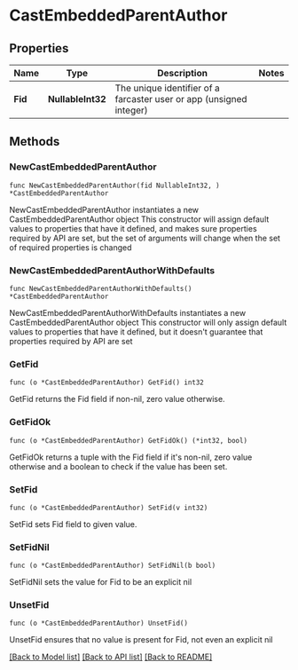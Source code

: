 # CastEmbeddedParentAuthor

## Properties

Name | Type | Description | Notes
------------ | ------------- | ------------- | -------------
**Fid** | **NullableInt32** | The unique identifier of a farcaster user or app (unsigned integer) | 

## Methods

### NewCastEmbeddedParentAuthor

`func NewCastEmbeddedParentAuthor(fid NullableInt32, ) *CastEmbeddedParentAuthor`

NewCastEmbeddedParentAuthor instantiates a new CastEmbeddedParentAuthor object
This constructor will assign default values to properties that have it defined,
and makes sure properties required by API are set, but the set of arguments
will change when the set of required properties is changed

### NewCastEmbeddedParentAuthorWithDefaults

`func NewCastEmbeddedParentAuthorWithDefaults() *CastEmbeddedParentAuthor`

NewCastEmbeddedParentAuthorWithDefaults instantiates a new CastEmbeddedParentAuthor object
This constructor will only assign default values to properties that have it defined,
but it doesn't guarantee that properties required by API are set

### GetFid

`func (o *CastEmbeddedParentAuthor) GetFid() int32`

GetFid returns the Fid field if non-nil, zero value otherwise.

### GetFidOk

`func (o *CastEmbeddedParentAuthor) GetFidOk() (*int32, bool)`

GetFidOk returns a tuple with the Fid field if it's non-nil, zero value otherwise
and a boolean to check if the value has been set.

### SetFid

`func (o *CastEmbeddedParentAuthor) SetFid(v int32)`

SetFid sets Fid field to given value.


### SetFidNil

`func (o *CastEmbeddedParentAuthor) SetFidNil(b bool)`

 SetFidNil sets the value for Fid to be an explicit nil

### UnsetFid
`func (o *CastEmbeddedParentAuthor) UnsetFid()`

UnsetFid ensures that no value is present for Fid, not even an explicit nil

[[Back to Model list]](../README.md#documentation-for-models) [[Back to API list]](../README.md#documentation-for-api-endpoints) [[Back to README]](../README.md)


